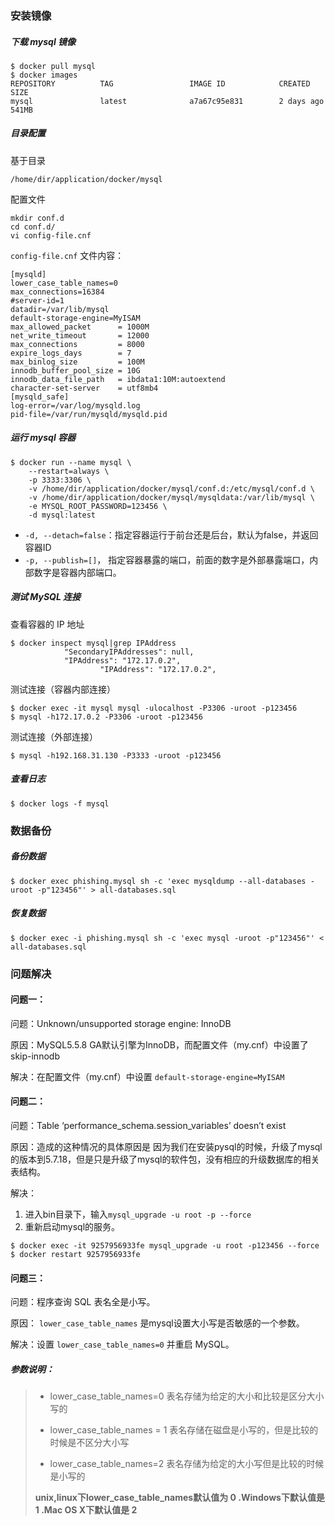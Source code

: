 ### 安装镜像

##### 下载 mysql 镜像

```shell
$ docker pull mysql
$ docker images
REPOSITORY          TAG                 IMAGE ID            CREATED             SIZE
mysql               latest              a7a67c95e831        2 days ago          541MB
```

##### 目录配置

基于目录

```
/home/dir/application/docker/mysql
```

配置文件

```
mkdir conf.d
cd conf.d/
vi config-file.cnf
```

`config-file.cnf` 文件内容：

```mysql
[mysqld]
lower_case_table_names=0
max_connections=16384
#server-id=1
datadir=/var/lib/mysql
default-storage-engine=MyISAM
max_allowed_packet      = 1000M
net_write_timeout       = 12000
max_connections         = 8000
expire_logs_days        = 7
max_binlog_size         = 100M
innodb_buffer_pool_size = 10G
innodb_data_file_path   = ibdata1:10M:autoextend
character-set-server    = utf8mb4
[mysqld_safe]
log-error=/var/log/mysqld.log
pid-file=/var/run/mysqld/mysqld.pid
```

##### 运行 mysql 容器

```shell
$ docker run --name mysql \
	--restart=always \
    -p 3333:3306 \
    -v /home/dir/application/docker/mysql/conf.d:/etc/mysql/conf.d \
    -v /home/dir/application/docker/mysql/mysqldata:/var/lib/mysql \
    -e MYSQL_ROOT_PASSWORD=123456 \
    -d mysql:latest
```

- `-d, --detach=false`：指定容器运行于前台还是后台，默认为false，并返回容器ID
- `-p, --publish=[]`， 指定容器暴露的端口，前面的数字是外部暴露端口，内部数字是容器内部端口。

##### 测试 MySQL 连接

查看容器的 IP 地址

```shell
$ docker inspect mysql|grep IPAddress
            "SecondaryIPAddresses": null,
            "IPAddress": "172.17.0.2",
                    "IPAddress": "172.17.0.2",
```

测试连接（容器内部连接）

```shell
$ docker exec -it mysql mysql -ulocalhost -P3306 -uroot -p123456
$ mysql -h172.17.0.2 -P3306 -uroot -p123456
```

测试连接（外部连接）

```shell
$ mysql -h192.168.31.130 -P3333 -uroot -p123456
```

##### 查看日志

```shell
$ docker logs -f mysql
```

### 数据备份

##### 备份数据

```shell
$ docker exec phishing.mysql sh -c 'exec mysqldump --all-databases -uroot -p"123456"' > all-databases.sql
```

##### 恢复数据

```shell
$ docker exec -i phishing.mysql sh -c 'exec mysql -uroot -p"123456"' < all-databases.sql
```

### 问题解决

#### 问题一：

问题：Unknown/unsupported storage engine: InnoDB

原因：MySQL5.5.8 GA默认引擎为InnoDB，而配置文件（my.cnf）中设置了skip-innodb

解决：在配置文件（my.cnf）中设置	`default-storage-engine=MyISAM`

#### 问题二：

问题：Table ‘performance_schema.session_variables’ doesn’t exist

原因：造成的这种情况的具体原因是 因为我们在安装pysql的时候，升级了mysql的版本到5.7.18，但是只是升级了mysql的软件包，没有相应的升级数据库的相关表结构。

解决：

1. 进入bin目录下，输入`mysql_upgrade -u root -p --force` 
2. 重新启动mysql的服务。

```
$ docker exec -it 9257956933fe mysql_upgrade -u root -p123456 --force
$ docker restart 9257956933fe
```

#### 问题三：

问题：程序查询 SQL 表名全是小写。

原因： `lower_case_table_names` 是mysql设置大小写是否敏感的一个参数。

解决：设置 `lower_case_table_names=0` 并重启 MySQL。

##### 参数说明：

> - lower_case_table_names=0  表名存储为给定的大小和比较是区分大小写的
>
> - lower_case_table_names = 1  表名存储在磁盘是小写的，但是比较的时候是不区分大小写
>
> - lower_case_table_names=2 表名存储为给定的大小写但是比较的时候是小写的
>
>
> **unix,linux下lower_case_table_names默认值为 0 .Windows下默认值是 1 .Mac OS X下默认值是 2**

